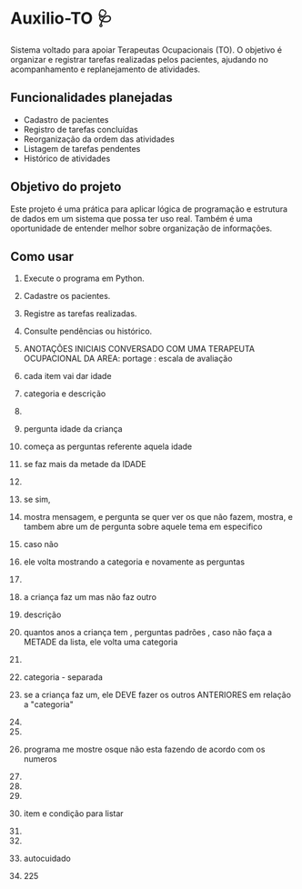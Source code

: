 # Auxilio-TO 🩺



Sistema voltado para apoiar Terapeutas Ocupacionais (TO). O objetivo é organizar e registrar tarefas realizadas pelos pacientes, ajudando no acompanhamento e replanejamento de atividades.



## Funcionalidades planejadas

* Cadastro de pacientes
* Registro de tarefas concluídas
* Reorganização da ordem das atividades
* Listagem de tarefas pendentes
* Histórico de atividades



## Objetivo do projeto

Este projeto é uma prática para aplicar lógica de programação e estrutura de dados em um sistema que possa ter uso real. Também é uma oportunidade de entender melhor sobre organização de informações.



## Como usar

1. Execute o programa em Python.
2. Cadastre os pacientes.
3. Registre as tarefas realizadas.
4. Consulte pendências ou histórico.
   
5. ANOTAÇÕES INICIAIS CONVERSADO COM UMA TERAPEUTA OCUPACIONAL DA AREA:
   portage : escala de avaliação
6. cada item vai dar idade 
7. categoria e descrição 
8. 
9. pergunta idade da criança
10. começa as perguntas referente aquela idade 
11. se faz mais da metade da IDADE 
12. 
13. se sim, 
14. mostra mensagem, e pergunta se quer ver os que não fazem, mostra, e tambem abre um de pergunta sobre aquele tema em especifico 
15. caso não 
16. ele volta mostrando a categoria e novamente as perguntas 
17. 
18. a criança faz um mas não faz outro 
19. descrição 
20. quantos anos a criança tem , perguntas padrões , caso não faça a METADE da lista, ele volta uma categoria
21. 
22. categoria - separada 
23. se a  criança faz um, ele DEVE fazer os outros ANTERIORES em relação a "categoria"
24. 
25. 
26. programa me mostre osque não esta fazendo de acordo com os numeros
27. 
28. 
29. 
30. item e condição para listar 
31. 
32. 
33. autocuidado
34. 225
